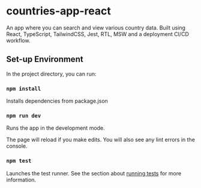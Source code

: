 # countries-app-react
An app where you can search and view various country data. Built using React, TypeScript, TailwindCSS, Jest, RTL, MSW and a deployment CI/CD workflow.

## Set-up Environment

In the project directory, you can run:

### `npm install`

Installs dependencies from package.json

### `npm run dev`

Runs the app in the development mode.

The page will reload if you make edits.
You will also see any lint errors in the console.

### `npm test`

Launches the test runner.
See the section about [running tests](https://facebook.github.io/create-react-app/docs/running-tests) for more information.
